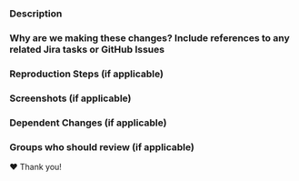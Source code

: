 ### Description

<!-- Ensure you have a PR description that answers: What? Why? How? -->
<!-- Example PR Description: https://www.pullrequest.com/blog/writing-a-great-pull-request-description/ -->

### Why are we making these changes? Include references to any related Jira tasks or GitHub Issues

### Reproduction Steps (if applicable)

### Screenshots (if applicable)

### Dependent Changes (if applicable)

<!-- If this PR depends on changes to other applications, document those dependencies (ex: paypal-smart-payment-buttons). -->
<!-- Are there any additional considerations when deploying this change to production? -->

### Groups who should review (if applicable)

<!-- For cross-team internal contributors, please tag a group or individual from your team who should review this PR -->

❤️ Thank you!
